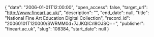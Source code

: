 {
  "date": "2006-01-01T12:00:00", 
  "open_access": false, 
  "target_url": "http://www.fineart.ac.uk/", 
  "description": "", 
  "end_date": null, 
  "title": "National Fine Art Education Digital Collection", 
  "record_id": "20060101T120000/SWRMM0d+7JJKQICrl8OJSQ==", 
  "publisher": "fineart.ac.uk", 
  "slug": 108384, 
  "start_date": null
}

